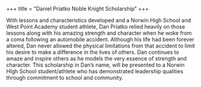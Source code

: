 +++
title = "Daniel Priatko Noble Knight Scholarship"
+++

With lessons and characteristics developed and a Norwin High School and West Point Academy student athlete, Dan Priatko relied heavily on those lessons along with his amazing strength and character when he woke from a coma following an automobile accident. Although his life had been forever altered, Dan never allowed the physical limitations from that accident to limit his desire to make a difference in the lives of others. Dan continues to amaze and inspire others as he models the very essence of strength and character. This scholarship in Dan’s name, will be presented to a Norwin HIgh School student/athlete who has demonstrated leadership qualities through commitment to school and community.
